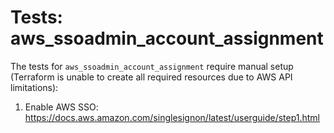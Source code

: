 # Tests: aws_ssoadmin_account_assignment

The tests for `aws_ssoadmin_account_assignment` require manual setup (Terraform is unable to create all required resources due to AWS API limitations):

1. Enable AWS SSO: https://docs.aws.amazon.com/singlesignon/latest/userguide/step1.html
